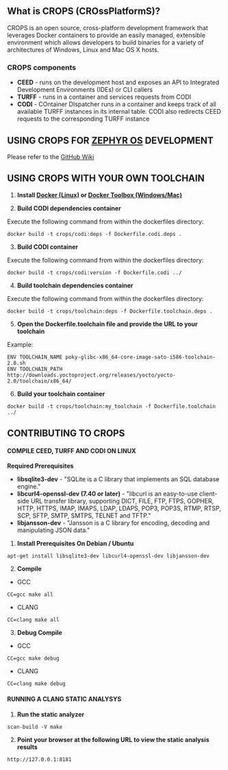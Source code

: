 ## What is CROPS (CROssPlatformS)?

CROPS is an open source, cross-platform development framework that leverages Docker containers to provide an easily managed, extensible environment which allows developers to build binaries for a variety of architectures of Windows, Linux and Mac OS X hosts.

### CROPS components
* **CEED** - runs on the development host and exposes an API to Integrated
Development Environments (IDEs) or CLI callers
* **TURFF** - runs in a container and services requests from CODI
* **CODI** - COntainer DIspatcher runs in a container and keeps track of all available TURFF instances
in its internal table. CODI also redirects CEED requests to the corresponding TURFF instance

## USING CROPS FOR [ZEPHYR OS](https://www.zephyrproject.org/) DEVELOPMENT

Please refer to the [GitHub Wiki](https://github.com/crops/crops/wiki)

## USING CROPS WITH YOUR OWN TOOLCHAIN

 1. **Install [Docker (Linux)](https://docs.docker.com/linux/step_one/) or [Docker Toolbox (Windows/Mac)](https://www.docker.com/products/docker-toolbox)**

 2. **Build CODI dependencies container**

  Execute the following command from within the dockerfiles directory:

  ```
  docker build -t crops/codi:deps -f Dockerfile.codi.deps .
  ```
 3. **Build CODI container**

  Execute the following command from within the dockerfiles directory:

  ```
  docker build -t crops/codi:version -f Dockerfile.codi ../
  ```

 4. **Build toolchain dependencies container**

  Execute the following command from within the dockerfiles directory:

  ```
  docker build -t crops/toolchain:deps -f Dockerfile.toolchain.deps .
  ```

 5. **Open the Dockerfile.toolchain file and provide the URL to your toolchain**

  Example:

  ```
  ENV TOOLCHAIN_NAME poky-glibc-x86_64-core-image-sato-i586-toolchain-2.0.sh
  ENV TOOLCHAIN_PATH http://downloads.yoctoproject.org/releases/yocto/yocto-2.0/toolchain/x86_64/
  ```

 6. **Build your toolchain container**

  ```
  docker build -t crops/toolchain:my_toolchain -f Dockerfile.toolchain ../
  ```

## CONTRIBUTING TO CROPS

#### COMPILE CEED, TURFF AND CODI ON LINUX

**Required Prerequisites**

* **libsqlite3-dev** - "SQLite is a C library that implements an SQL database engine."
* **libcurl4-openssl-dev (7.40 or later)** - "libcurl is an easy-to-use client-side URL transfer library, supporting DICT, FILE, FTP, FTPS, GOPHER, HTTP, HTTPS, IMAP, IMAPS, LDAP, LDAPS, POP3, POP3S, RTMP, RTSP, SCP, SFTP, SMTP, SMTPS, TELNET and TFTP."
* **libjansson-dev** - "Jansson is a C library for encoding, decoding and manipulating JSON data."


1. **Install Prerequisites On Debian / Ubuntu**

  ```
  apt-get install libsqlite3-dev libcurl4-openssl-dev libjansson-dev
  ```

2. **Compile**

  * GCC

  ```
  CC=gcc make all
  ```

  * CLANG

  ```
  CC=clang make all
  ```

3. **Debug Compile**

  * GCC

  ```
  CC=gcc make debug
  ```

  * CLANG

  ```
  CC=clang make debug
  ```

#### RUNNING A CLANG STATIC ANALYSYS

1. **Run the static analyzer**

  ```
  scan-build -V make
  ```

2. **Point your browser at the following URL to view the static analysis results**

  ```
  http://127.0.0.1:8181
  ```
